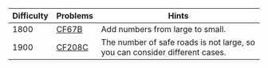 | Difficulty | Problems | Hints |
| -------- | -------- | -------- |
| 1800 | [CF67B](https://codeforces.com/problemset/problem/67/B) | Add numbers from large to small. |
| 1900 | [CF208C](https://codeforces.com/problemset/problem/208/C) | The number of safe roads is not large, so you can consider different cases. |